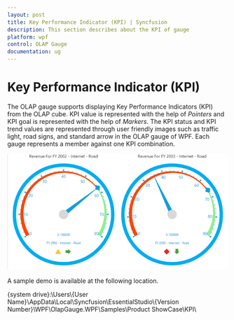 ```yaml
---
layout: post
title: Key Performance Indicator (KPI) | Syncfusion
description: This section describes about the KPI of gauge
platform: wpf
control: OLAP Gauge
documentation: ug
---
```


# Key Performance Indicator (KPI)

The OLAP gauge supports displaying Key Performance Indicators (KPI) from the OLAP cube. KPI value is represented with the help of _Pointers_ and KPI goal is represented with the help of _Markers_. The KPI status and KPI trend values are represented through user friendly images such as traffic light, road signs, and standard arrow in the OLAP gauge of WPF. Each gauge represents a member against one KPI combination.

![WPF OLAPGauge displays KPI from the OLAP cube](KPI_images/KPI-image.png)

A sample demo is available at the following location.

{system drive}:\Users\\{User Name}\AppData\Local\Syncfusion\EssentialStudio\\{Version Number}\WPF\OlapGauge.WPF\Samples\Product ShowCase\KPI\